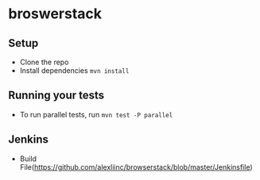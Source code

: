 # broswerstack

## Setup
* Clone the repo
* Install dependencies `mvn install`

## Running your tests
* To run parallel tests, run `mvn test -P parallel`

## Jenkins
* Build File(https://github.com/alexliinc/browserstack/blob/master/Jenkinsfile)
